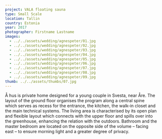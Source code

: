 ```yaml
---
project: VALA floating sauna
type: Small Scale
location: Tallin
country: Estonia
year: 2017
photographer: Firstname Lastname
images:
  - ../../assets/wedding/agnespeter/01.jpg
  - ../../assets/wedding/agnespeter/02.jpg
  - ../../assets/wedding/agnespeter/03.jpg
  - ../../assets/wedding/agnespeter/04.jpg
  - ../../assets/wedding/agnespeter/05.jpg
  - ../../assets/wedding/agnespeter/06.jpg
  - ../../assets/wedding/agnespeter/07.jpg
  - ../../assets/wedding/agnespeter/08.jpg
  - ../../assets/wedding/agnespeter/09.jpg
thumb: ../../assets/thumbs/07.jpg
---
```


Å hus is private home designed for a young couple in Svesta, near Åre. The layout of the ground floor organises the program along a central spine which serves as recess for the entrance, the kitchen, the walk-in closet and the main technical systems. The living area is characterised by its open plan and flexible layout which connects with the upper floor and spills over into the greenhouse, enhancing the relation with the outdoors. Bathroom and the master bedroom are located on the opposite side of the volume – facing east – to ensure morning light and a greater degree of privacy.
